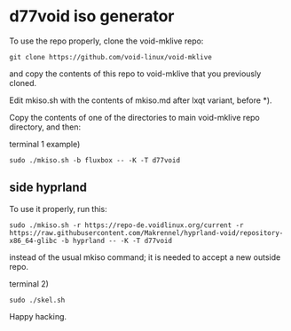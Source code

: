 # d77void iso generator

To use the repo properly, clone the void-mklive repo:

```
git clone https://github.com/void-linux/void-mklive
```

and copy the contents of this repo to void-mklive that you previously cloned.

Edit mkiso.sh with the contents of mkiso.md after lxqt variant, before *).

Copy the contents of one of the directories to main void-mklive repo directory, and then:

terminal 1 example)

```
sudo ./mkiso.sh -b fluxbox -- -K -T d77void
```
## side hyprland

To use it properly, run this:

```
sudo ./mkiso.sh -r https://repo-de.voidlinux.org/current -r https://raw.githubusercontent.com/Makrennel/hyprland-void/repository-x86_64-glibc -b hyprland -- -K -T d77void
```

instead of the usual mkiso command; it is needed to accept a new outside repo.


terminal 2)

```
sudo ./skel.sh
```

Happy hacking. 
